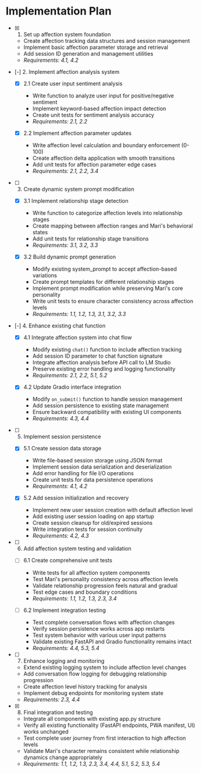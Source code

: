 # Implementation Plan

- [x] 1. Set up affection system foundation




  - Create affection tracking data structures and session management
  - Implement basic affection parameter storage and retrieval
  - Add session ID generation and management utilities
  - _Requirements: 4.1, 4.2_

- [-] 2. Implement affection analysis system







  - [x] 2.1 Create user input sentiment analysis





    - Write function to analyze user input for positive/negative sentiment
    - Implement keyword-based affection impact detection
    - Create unit tests for sentiment analysis accuracy
    - _Requirements: 2.1, 2.2_

  - [x] 2.2 Implement affection parameter updates


    - Write affection level calculation and boundary enforcement (0-100)
    - Create affection delta application with smooth transitions
    - Add unit tests for affection parameter edge cases
    - _Requirements: 2.1, 2.2, 3.4_

- [ ] 3. Create dynamic system prompt modification




  - [x] 3.1 Implement relationship stage detection







    - Write function to categorize affection levels into relationship stages
    - Create mapping between affection ranges and Mari's behavioral states
    - Add unit tests for relationship stage transitions
    - _Requirements: 3.1, 3.2, 3.3_

  - [x] 3.2 Build dynamic prompt generation





    - Modify existing system_prompt to accept affection-based variations
    - Create prompt templates for different relationship stages
    - Implement prompt modification while preserving Mari's core personality
    - Write unit tests to ensure character consistency across affection levels
    - _Requirements: 1.1, 1.2, 1.3, 3.1, 3.2, 3.3_

- [-] 4. Enhance existing chat function


  - [x] 4.1 Integrate affection system into chat flow


    - Modify existing `chat()` function to include affection tracking
    - Add session ID parameter to chat function signature
    - Integrate affection analysis before API call to LM Studio
    - Preserve existing error handling and logging functionality
    - _Requirements: 2.1, 2.2, 5.1, 5.2_

  - [x] 4.2 Update Gradio interface integration















    - Modify `on_submit()` function to handle session management
    - Add session persistence to existing state management
    - Ensure backward compatibility with existing UI components
    - _Requirements: 4.3, 4.4_

- [ ] 5. Implement session persistence




  - [x] 5.1 Create session data storage


    - Write file-based session storage using JSON format
    - Implement session data serialization and deserialization
    - Add error handling for file I/O operations
    - Create unit tests for data persistence operations
    - _Requirements: 4.1, 4.2_

  - [x] 5.2 Add session initialization and recovery


    - Implement new user session creation with default affection level
    - Add existing user session loading on app startup
    - Create session cleanup for old/expired sessions
    - Write integration tests for session continuity
    - _Requirements: 4.2, 4.3_

- [ ] 6. Add affection system testing and validation






  - [ ] 6.1 Create comprehensive unit tests

















































    - Write tests for all affection system components
    - Test Mari's personality consistency across affection levels
    - Validate relationship progression feels natural and gradual
    - Test edge cases and boundary conditions
    - _Requirements: 1.1, 1.2, 1.3, 2.3, 3.4_

  - [ ] 6.2 Implement integration testing
    - Test complete conversation flows with affection changes
    - Verify session persistence works across app restarts
    - Test system behavior with various user input patterns
    - Validate existing FastAPI and Gradio functionality remains intact
    - _Requirements: 4.4, 5.3, 5.4_

- [ ] 7. Enhance logging and monitoring




  - Extend existing logging system to include affection level changes
  - Add conversation flow logging for debugging relationship progression
  - Create affection level history tracking for analysis
  - Implement debug endpoints for monitoring system state
  - _Requirements: 2.3, 4.4_

- [x] 8. Final integration and testing



  - Integrate all components with existing app.py structure
  - Verify all existing functionality (FastAPI endpoints, PWA manifest, UI) works unchanged
  - Test complete user journey from first interaction to high affection levels
  - Validate Mari's character remains consistent while relationship dynamics change appropriately
  - _Requirements: 1.1, 1.2, 1.3, 2.3, 3.4, 4.4, 5.1, 5.2, 5.3, 5.4_